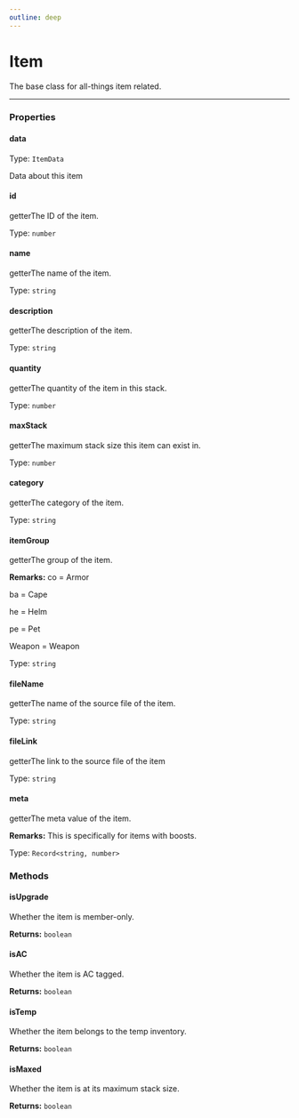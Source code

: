```yaml
---
outline: deep
---
```


# Item 

The base class for all-things item related.

---

### Properties

#### data

Type: `ItemData`

Data about this item

#### id

​<Badge type="info">getter</Badge>The ID of the item.

Type: `number`

#### name

​<Badge type="info">getter</Badge>The name of the item.

Type: `string`

#### description

​<Badge type="info">getter</Badge>The description of the item.

Type: `string`

#### quantity

​<Badge type="info">getter</Badge>The quantity of the item in this stack.

Type: `number`

#### maxStack

​<Badge type="info">getter</Badge>The maximum stack size this item can exist in.

Type: `number`

#### category

​<Badge type="info">getter</Badge>The category of the item.

Type: `string`

#### itemGroup

​<Badge type="info">getter</Badge>The group of the item.

**Remarks:** co = Armor

ba = Cape

he = Helm

pe = Pet

Weapon = Weapon

Type: `string`

#### fileName

​<Badge type="info">getter</Badge>The name of the source file of the item.

Type: `string`

#### fileLink

​<Badge type="info">getter</Badge>The link to the source file of the item

Type: `string`

#### meta

​<Badge type="info">getter</Badge>The meta value of the item.

**Remarks:** This is specifically for items with boosts.

Type: `Record<string, number>`

### Methods

#### isUpgrade

Whether the item is member-only.

**Returns:** `boolean`

#### isAC

Whether the item is AC tagged.

**Returns:** `boolean`

#### isTemp

Whether the item belongs to the temp inventory.

**Returns:** `boolean`

#### isMaxed

Whether the item is at its maximum stack size.

**Returns:** `boolean`

